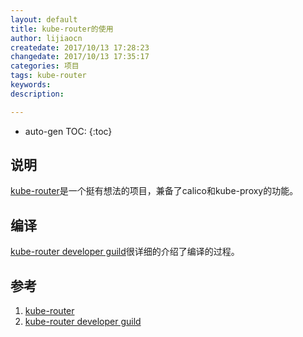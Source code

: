 ```yaml
---
layout: default
title: kube-router的使用
author: lijiaocn
createdate: 2017/10/13 17:28:23
changedate: 2017/10/13 17:35:17
categories: 项目
tags: kube-router
keywords: 
description: 

---
```


* auto-gen TOC:
{:toc}

## 说明

[kube-router][1]是一个挺有想法的项目，兼备了calico和kube-proxy的功能。

## 编译

[kube-router developer guild][2]很详细的介绍了编译的过程。

## 参考

1. [kube-router][1]
2. [kube-router developer guild][2]

[1]: https://github.com/cloudnativelabs/kube-router  "kube-router" 
[2]: https://github.com/cloudnativelabs/kube-router/blob/master/Documentation/developing.md "kube-router developer guide"
